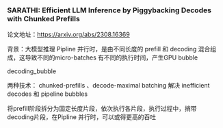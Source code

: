 ### SARATHI: Efficient LLM Inference by Piggybacking Decodes with Chunked Prefills

论文地址：https://arxiv.org/abs/2308.16369



背景：大模型推理 Pipline 并行时，是由不同长度的 prefill 和 decoding 混合组成，这导致不同的micro-batches 有不同的执行时间，产生GPU bubble

decoding_bubble

两种技术： chunked-prefills 、decode-maximal batching  解决 inefficient decodes 和 pipeline bubbles

将prefill阶段拆分为固定长度片段，依次执行各片段，执行过程中，捎带decoding片段，在Pipline 并行时，可以或得更高的吞吐